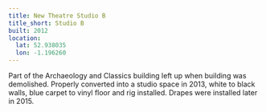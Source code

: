 ```yaml
---
title: New Theatre Studio B
title_short: Studio B
built: 2012
location:
  lat: 52.938035
  lon: -1.196260
---
```


Part of the Archaeology and Classics building left up when building was demolished.
Properly converted into a studio space in 2013, white to black walls, blue carpet to
vinyl floor and rig installed. Drapes were installed later in 2015.



